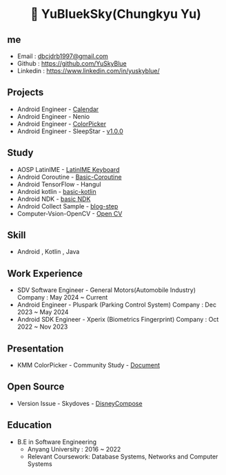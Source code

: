 <h1 align="center"><b>👋 YuBluekSky(Chungkyu Yu)</b></h1>

## me 
- Email : dbcjdrb1997@gmail.com
- Github : https://github.com/YuSkyBlue
- Linkedin : https://www.linkedin.com/in/yuskyblue/

## Projects
- Android Engineer - <a href="https://github.com/Team-AOS-PlayGround/Calendar">Calendar</a>
- Android Engineer - Nenio
- Android Engineer - <a href="https://github.com/YuSkyBlue/KMMColorPicker">ColorPicker</a> 
- Android Engineer - SleepStar - <a href="https://play.google.com/store/apps/details?id=com.sleepstar.healingapp">v1.0.0</a> 

## Study
- AOSP LatinIME - <a href="https://android.googlesource.com/platform/packages/inputmethods/LatinIME/">LatinIME Keyboard<a/>
- Android Coroutine - <a href="https://github.com/YuSkyBlue?tab=repositories">Basic-Coroutine<a/>
- Android TensorFlow - Hangul
- Android kotlin - <a href="https://github.com/YuSkyBlue/basic-kotlin">basic-kotlin<a/>
- Android NDK - <a href="https://github.com/YuSkyBlue/Basic-Android-NDK-Kotlin">basic NDK<a/>
- Android Collect Sample - <a href="https://github.com/YuSkyBlue/android-blog-step">blog-step</a>
- Computer-Vsion-OpenCV - <a href="https://github.com/YuSkyBlue/Computer-Vision-OpenCV">Open CV<a/>

## Skill
- Android , Kotlin , Java 
## Work Experience
- SDV Software Engineer - General Motors(Automobile Industry) Company : May 2024  ~ Current
- Android Engineer - Pluspark (Parking Control System) Company : Dec 2023 ~ May 2024
- Android SDK Engineer  - Xperix (Biometrics Fingerprint) Company  : Oct 2022 ~ Nov 2023

## Presentation
- KMM ColorPicker - Community Study -  <a href="https://speakerdeck.com/yuskyblue/kmm-colorpicker-app">Document</a>  
## Open Source
- Version Issue - Skydoves - <a href="https://github.com/skydoves/DisneyCompose/issues/26">DisneyCompose</a> 
## Education
- B.E in Software Engineering
  - Anyang University : 2016 ~ 2022
  - Relevant Coursework: Database Systems, Networks and Computer Systems
